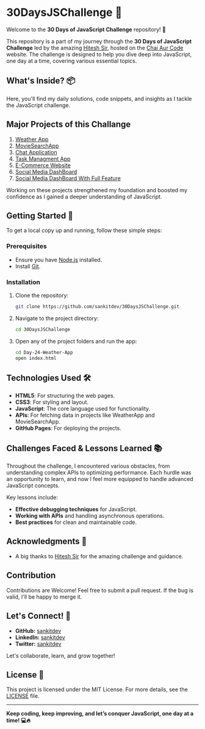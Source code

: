 # 30DaysJSChallenge 🚀

Welcome to the **30 Days of JavaScript Challenge** repository! 🎉

This repository is a part of my journey through the **30 Days of JavaScript Challenge** led by the amazing [Hitesh Sir](https://github.com/hiteshchoudhary), hosted on the [Chai Aur Code](chaicode.com) website. The challenge is designed to help you dive deep into JavaScript, one day at a time, covering various essential topics.

## What's Inside? 📦

Here, you'll find my daily solutions, code snippets, and insights as I tackle the JavaScript challenge.

## Major Projects of this Challange

1. [Weather App](https://sankitdev.github.io/30DaysJSChallenge/Day-24-Weather-App/index.html)
2. [MovieSearchApp](https://sankitdev.github.io/30DaysJSChallenge/Day-25-Movie-Search-App/index.html)
3. [Chat Application](https://sankitdev.github.io/30DaysJSChallenge/Day-26-Chat-App/index.html)
4. [Task Managment App](https://sankitdev.github.io/30DaysJSChallenge/Day-27-Task-Managment-App/index.html)
5. [E-Commerce Website](https://sankitdev.github.io/30DaysJSChallenge/Day-28-E-Commerce/index.html)
6. [Social Media DashBoard](https://sankitdev.github.io/30DaysJSChallenge/Day-29-Social-Media-DashBoard/index.html)
7. [Social Media DashBoard With Full Feature](https://sankitdev.github.io/30DaysJSChallenge/Day-30-SMD-Full-Feature/index.html)

Working on these projects strengthened my foundation and boosted my confidence as I gained a deeper understanding of JavaScript.

## Getting Started 🚀

To get a local copy up and running, follow these simple steps:

### Prerequisites

- Ensure you have [Node.js](https://nodejs.org/) installed.
- Install [Git](https://git-scm.com/).

### Installation

1. Clone the repository:

   ```bash
   git clone https://github.com/sankitdev/30DaysJSChallenge.git
   ```

2. Navigate to the project directory:

   ```bash
   cd 30DaysJSChallenge
   ```

3. Open any of the project folders and run the app:
   ```bash
   cd Day-24-Weather-App
   open index.html
   ```

## Technologies Used 🛠️

- **HTML5**: For structuring the web pages.
- **CSS3**: For styling and layout.
- **JavaScript**: The core language used for functionality.
- **APIs**: For fetching data in projects like WeatherApp and MovieSearchApp.
- **GitHub Pages**: For deploying the projects.

## Challenges Faced & Lessons Learned 📚

Throughout the challenge, I encountered various obstacles, from understanding complex APIs to optimizing performance. Each hurdle was an opportunity to learn, and now I feel more equipped to handle advanced JavaScript concepts.

Key lessons include:

- **Effective debugging techniques** for JavaScript.
- **Working with APIs** and handling asynchronous operations.
- **Best practices** for clean and maintainable code.

## Acknowledgments 🙏

- A big thanks to [Hitesh Sir](https://github.com/hiteshchoudhary) for the amazing challenge and guidance.

## Contribution

Contributions are Welcome! Feel free to submit a pull request. If the bug is valid, I'll be happy to merge it.

## Let's Connect! 🤝

- **GitHub:** [sankitdev](https://github.com/sankitdev)
- **LinkedIn:** [sankitdev](https://www.linkedin.com/in/sankitdev)
- **Twitter:** [sankitdev](https://twitter.com/sankitdev)

Let's collaborate, learn, and grow together!

## License 📜

This project is licensed under the MIT License. For more details, see the [LICENSE](LICENSE) file.

---

**Keep coding, keep improving, and let’s conquer JavaScript, one day at a time! 💻🔥**
